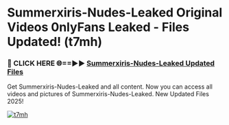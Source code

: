 # Summerxiris-Nudes-Leaked Original Videos 0nlyFans Leaked - Files Updated! (t7mh)

<h3>🔴 CLICK HERE 🌐==►► <a href="https://tinyurl.com/5h6xmrr3" rel="nofollow">Summerxiris-Nudes-Leaked Updated Files</a></h3>

Get Summerxiris-Nudes-Leaked and all content. Now you can access all videos and pictures of Summerxiris-Nudes-Leaked. New Updated Files 2025!

[![t7mh](https://i.imgur.com/KVD873Z.gif)](https://tinyurl.com/5h6xmrr3)

